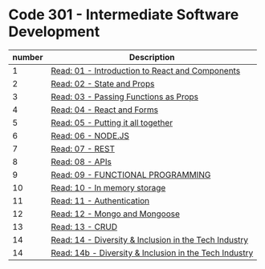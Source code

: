 # Code 301 - Intermediate Software Development

| number | Description                                                                           |
| ------ | ------------------------------------------------------------------------------------- |
| 1      | [Read: 01 - Introduction to React and Components](301class-01)                               |
| 2      | [Read: 02 - State and Props](301class-02) |
| 3      | [Read: 03 - Passing Functions as Props](301class-03)                         |
| 4      | [Read: 04 - React and Forms](301class-04)                           |
| 5      | [Read: 05 - Putting it all together](301class-05)                                  |
| 6      | [Read: 06 - NODE.JS](301class-06)                                    |
| 7      | [Read: 07 - REST](301class-07)                          |
| 8      | [Read: 08 - APIs](301class-08)                                                |
| 9      | [Read: 09 - FUNCTIONAL PROGRAMMING](301class-09)                                               |
| 10     | [Read: 10 - In memory storage](301class-10)                                                   |
| 11     | [Read: 11 - Authentication](301class-11)                                                 |
| 12     | [Read: 12 - Mongo and Mongoose](301class-12)                           |
| 13     | [Read: 13 - CRUD](301class-13)                                                  |
| 14    | [Read: 14 - Diversity & Inclusion in the Tech Industry](301class-14)                  |
| 14    | [Read: 14b - Diversity & Inclusion in the Tech Industry](301class-14b)                  |
